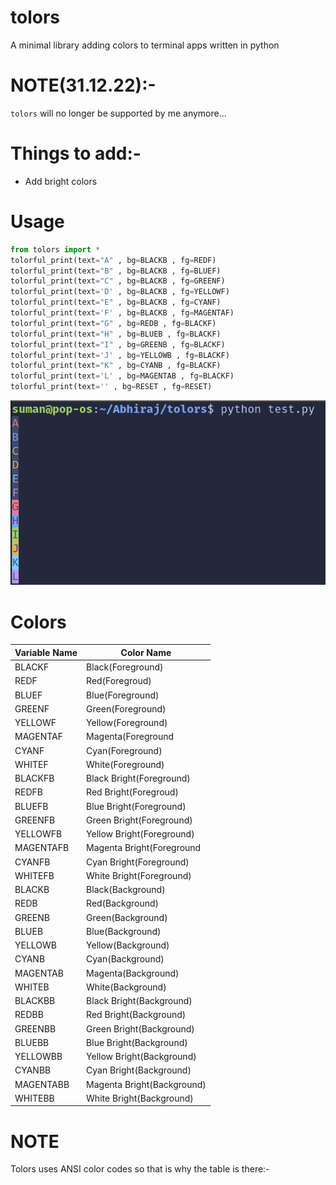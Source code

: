 # tolors
A minimal library adding colors to terminal apps written in python

# NOTE(31.12.22):-

`tolors` will no longer be supported by me anymore...

# Things to add:-

- Add bright colors

# Usage

```python
from tolors import *
tolorful_print(text="A" , bg=BLACKB , fg=REDF)
tolorful_print(text="B" , bg=BLACKB , fg=BLUEF)
tolorful_print(text="C" , bg=BLACKB , fg=GREENF)
tolorful_print(text='D' , bg=BLACKB , fg=YELLOWF)
tolorful_print(text="E" , bg=BLACKB , fg=CYANF)
tolorful_print(text='F' , bg=BLACKB , fg=MAGENTAF)
tolorful_print(text="G" , bg=REDB , fg=BLACKF)
tolorful_print(text="H" , bg=BLUEB , fg=BLACKF)
tolorful_print(text="I" , bg=GREENB , fg=BLACKF)
tolorful_print(text='J' , bg=YELLOWB , fg=BLACKF)
tolorful_print(text="K" , bg=CYANB , fg=BLACKF)
tolorful_print(text='L' , bg=MAGENTAB , fg=BLACKF)
tolorful_print(text='' , bg=RESET , fg=RESET)
```

![master](src/test.png)

# Colors

| Variable Name    | Color Name |
| ----------- | ----------- |
| BLACKF    | Black(Foreground) 
| REDF   | Red(Foregroud)  |
| BLUEF   | Blue(Foreground)       |
| GREENF   | Green(Foreground)   |
| YELLOWF   | Yellow(Foreground)       |
| MAGENTAF   | Magenta(Foreground        |
| CYANF   | Cyan(Foreground)       |
| WHITEF   | White(Foreground)        |
| BLACKFB    | Black Bright(Foreground) 
| REDFB   | Red Bright(Foregroud)  |
| BLUEFB   | Blue Bright(Foreground)       |
| GREENFB   | Green Bright(Foreground)   |
| YELLOWFB   | Yellow Bright(Foreground)       |
| MAGENTAFB   | Magenta Bright(Foreground        |
| CYANFB   | Cyan Bright(Foreground)       |
| WHITEFB   | White Bright(Foreground)        |
| BLACKB  | Black(Background)       |
| REDB   | Red(Background)        |
| GREENB   | Green(Background)        |
| BLUEB  | Blue(Background)     |
| YELLOWB   | Yellow(Background)        |
| CYANB   | Cyan(Background)        |
| MAGENTAB  | Magenta(Background)        |
| WHITEB  | White(Background)        |
| BLACKBB  | Black Bright(Background)       |
| REDBB   | Red Bright(Background)        |
| GREENBB   | Green Bright(Background)        |
| BLUEBB  | Blue Bright(Background)     |
| YELLOWBB   | Yellow Bright(Background)        |
| CYANBB   | Cyan Bright(Background)        |
| MAGENTABB  | Magenta Bright(Background)        |
| WHITEBB  | White Bright(Background)        |

# NOTE

Tolors uses ANSI color codes so that is why the table is there:-

